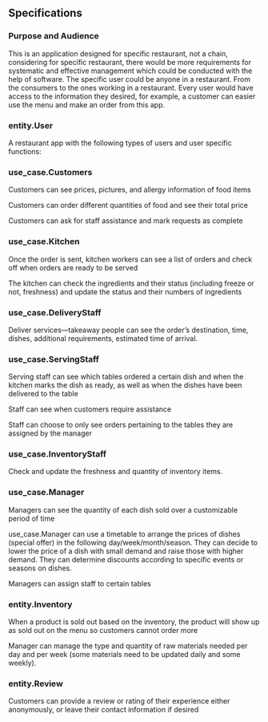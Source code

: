 ## Specifications
### Purpose and Audience
This is an application designed for specific restaurant, not a chain, considering for specific restaurant, there would
be more requirements for systematic and effective management which could be conducted with the help of software.
The specific user could be anyone in a restaurant. From the consumers to the ones working in a restaurant. Every user
would have access to the information they desired, for example, a customer can easier use the menu and make an order
from this app.

### entity.User

A restaurant app with the following types of users and user specific functions:

### use_case.Customers

Customers can see prices, pictures, and allergy information of food items

Customers can order different quantities of food and see their total price

Customers can ask for staff assistance and mark requests as complete

### use_case.Kitchen

Once the order is sent, kitchen workers can see a list of orders and check off when orders are ready to be served

The kitchen can check the ingredients and their status (including freeze or not, freshness) and update the status and their numbers of ingredients

### use_case.DeliveryStaff

Deliver services—takeaway people can see the order’s destination, time, dishes, additional requirements, estimated time of arrival.

### use_case.ServingStaff

Serving staff can see which tables ordered a certain dish and when the kitchen marks the dish as ready, as well as when the dishes have been delivered to the table

Staff can see when customers require assistance

Staff can choose to only see orders pertaining to the tables they are assigned by the manager

### use_case.InventoryStaff

Check and update the freshness and quantity of inventory items.

### use_case.Manager

Managers can see the quantity of each dish sold over a customizable period of time

use_case.Manager can use a timetable to arrange the prices of dishes (special offer) in the following day/week/month/season. They can decide to lower the price of a dish with small demand and raise those with higher demand. They can determine discounts according to specific events or seasons on dishes.

Managers can assign staff to certain tables

### entity.Inventory

When a product is sold out based on the inventory, the product will show up as sold out on the menu so customers cannot order more

Manager can manage the type and quantity of raw materials needed per day and per week (some materials need to be updated daily and some weekly).

### entity.Review

Customers can provide a review or rating of their experience either anonymously, or leave their contact information if desired 
